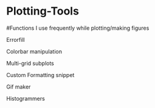 # Plotting-Tools
#Functions I use frequently while plotting/making figures

Errorfill

Colorbar manipulation

Multi-grid subplots

Custom Formatting snippet

Gif maker

Histogrammers
